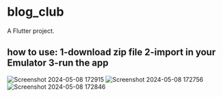 # blog_club

A Flutter project.

## how to use: 1-download zip file 2-import in your Emulator 3-run the app

![Screenshot 2024-05-08 172915](https://github.com/shayanzare-dev/Blog-club/assets/111701210/2084611c-636e-42ae-a2ee-d5f5aa967f5c)
![Screenshot 2024-05-08 172756](https://github.com/shayanzare-dev/Blog-club/assets/111701210/199f40db-ae27-411f-b128-3e2d42a62b73)
![Screenshot 2024-05-08 172846](https://github.com/shayanzare-dev/Blog-club/assets/111701210/e251e57f-9f03-409c-a114-b456f908ed5c)
